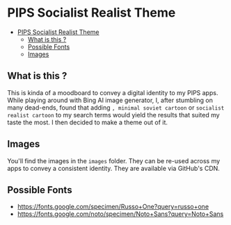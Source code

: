 # PIPS Socialist Realist Theme

<!-- TOC -->

- [PIPS Socialist Realist Theme](#pips-socialist-realist-theme)
  - [What is this ?](#what-is-this-)
  - [Possible Fonts](#possible-fonts)
  - [Images](#images)

<!-- /TOC -->

## What is this ?

This is kinda of a moodboard to convey a digital identity to my PIPS apps. While playing around with Bing AI image generator, I, after stumbling on many dead-ends, found that adding `, minimal soviet cartoon` or `socialist realist cartoon` to my search terms would yield the results that suited my taste the most. I then decided to make a theme out of it.

## Images

You'll find the images in the `images` folder. They can be re-used across my apps to convey a consistent identity. They are available via GitHub's CDN.

## Possible Fonts

- <https://fonts.google.com/specimen/Russo+One?query=russo+one>
- <https://fonts.google.com/noto/specimen/Noto+Sans?query=Noto+Sans>
